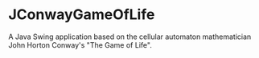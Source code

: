 # JConwayGameOfLife
A Java Swing application based on the cellular automaton mathematician John Horton Conway's "The Game of Life".
